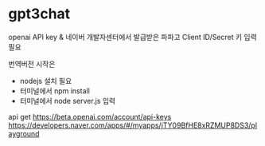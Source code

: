 # gpt3chat

openai API key & 네이버 개발자센터에서 발급받은 파파고 Client ID/Secret 키 입력필요


번역버전 시작은
- nodejs 설치 필요 
- 터미널에서 npm install 
- 터미널에서 node server.js 입력

api get
https://beta.openai.com/account/api-keys
https://developers.naver.com/apps/#/myapps/jTY09BfHE8xRZMUP8DS3/playground